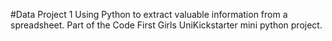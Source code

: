 #Data Project 1
Using Python to extract valuable information from a spreadsheet. Part of the Code First Girls UniKickstarter mini python project.
